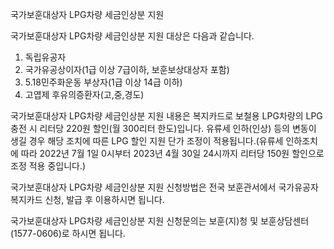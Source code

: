 국가보훈대상자 LPG차량 세금인상분 지원

국가보훈대상자 LPG차량 세금인상분 지원 대상은 다음과 같습니다.
1. 독립유공자
2. 국가유공상이자(1급 이상 7급이하, 보훈보상대상자 포함)
3. 5.18민주화운동 부상자(1급 이상 14급 이하)
4. 고엽제 후유의증환자(고,중,경도)

국가보훈대상자 LPG차량 세금인상분 지원 내용은 복지카드로 보철용 LPG차량의 LPG 충전 시 리터당 220원 할인(월 300리터 한도)입니다. 유류세 인하(인상) 등의 변동이 생길 경우 해당 조치에 따른 LPG 할인 지원 단가 조정이 적용됩니다.(유류세 인하조치에 따라 2022년 7월 1일  0시부터 2023년 4월 30일 24시까지 리터당 150원 할인으로 조정 적용 중입니다.)

국가보훈대상자 LPG차량 세금인상분 지원 신청방법은 전국 보훈관서에서 국가유공자 복지카드 신청, 발급 후 이용하시면 됩니다.

국가보훈대상자 LPG차량 세금인상분 지원 신청문의는 보훈(지)청 및 보훈상담센터(1577-0606)로 하시면 됩니다.